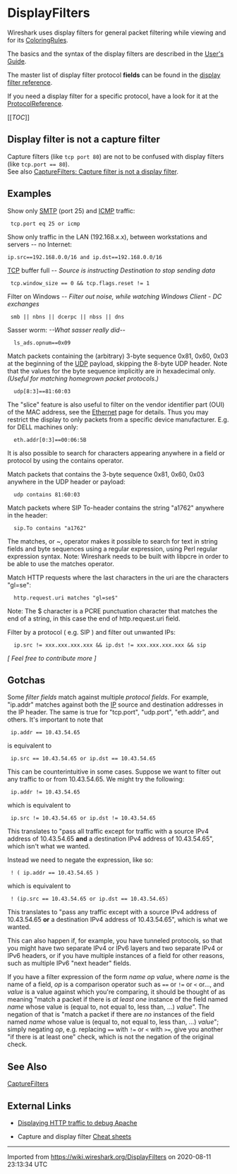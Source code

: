 # DisplayFilters

Wireshark uses display filters for general packet filtering while viewing and for its [ColoringRules](/ColoringRules).

The basics and the syntax of the display filters are described in the [User's Guide](https://www.wireshark.org/docs/wsug_html_chunked/ChWorkBuildDisplayFilterSection.html).

The master list of display filter protocol **fields** can be found in the [display filter reference](https://www.wireshark.org/docs/dfref/).

If you need a display filter for a specific protocol, have a look for it at the [ProtocolReference](/ProtocolReference).

[[_TOC_]]

## Display filter is not a capture filter

Capture filters (like `tcp port 80`) are not to be confused with display filters (like `tcp.port == 80`).<br>
See also [CaptureFilters: Capture filter is not a display filter](/CaptureFilters#capture-filter-is-not-a-display-filter).

## Examples

Show only [SMTP](/SMTP) (port 25) and [ICMP](/ICMP) traffic:

``` 
 tcp.port eq 25 or icmp
```

Show only traffic in the LAN (192.168.x.x), between workstations and servers -- no Internet:

    ip.src==192.168.0.0/16 and ip.dst==192.168.0.0/16

[TCP](/TCP) buffer full *-- Source is instructing Destination to stop sending data*

``` 
 tcp.window_size == 0 && tcp.flags.reset != 1
```

Filter on Windows *-- Filter out noise, while watching Windows Client - DC exchanges*

``` 
 smb || nbns || dcerpc || nbss || dns
```

Sasser worm: *--What sasser really did--*

``` 
  ls_ads.opnum==0x09
```

Match packets containing the (arbitrary) 3-byte sequence 0x81, 0x60, 0x03 at the beginning of the [UDP](/UDP) payload, skipping the 8-byte UDP header. Note that the values for the byte sequence implicitly are in hexadecimal only. *(Useful for matching homegrown packet protocols.)*

``` 
  udp[8:3]==81:60:03
```

The "slice" feature is also useful to filter on the vendor identifier part (OUI) of the MAC address, see the [Ethernet](/Ethernet) page for details. Thus you may restrict the display to only packets from a specific device manufacturer. E.g. for DELL machines only:

``` 
  eth.addr[0:3]==00:06:5B
```

It is also possible to search for characters appearing anywhere in a field or protocol by using the contains operator.

Match packets that contains the 3-byte sequence 0x81, 0x60, 0x03 anywhere in the UDP header or payload:

``` 
  udp contains 81:60:03
```

Match packets where SIP To-header contains the string "a1762" anywhere in the header:

``` 
  sip.To contains "a1762"
```

The matches, or \~, operator makes it possible to search for text in string fields and byte sequences using a regular expression, using Perl regular expression syntax. Note: Wireshark needs to be built with libpcre in order to be able to use the matches operator.

Match HTTP requests where the last characters in the uri are the characters "gl=se":

``` 
  http.request.uri matches "gl=se$"
```

Note: The $ character is a PCRE punctuation character that matches the end of a string, in this case the end of http.request.uri field.

Filter by a protocol ( e.g. SIP ) and filter out unwanted IPs:

``` 
  ip.src != xxx.xxx.xxx.xxx && ip.dst != xxx.xxx.xxx.xxx && sip
```

*\[ Feel free to contribute more \]*

## Gotchas

Some *filter fields* match against multiple *protocol fields*. For example, "ip.addr" matches against both the [IP](/IP) source and destination addresses in the IP header. The same is true for "tcp.port", "udp.port", "eth.addr", and others. It's important to note that

``` 
 ip.addr == 10.43.54.65
```

is equivalent to

``` 
 ip.src == 10.43.54.65 or ip.dst == 10.43.54.65
```

This can be counterintuitive in some cases. Suppose we want to filter out any traffic to or from 10.43.54.65. We might try the following:

``` 
 ip.addr != 10.43.54.65
```

which is equivalent to

``` 
 ip.src != 10.43.54.65 or ip.dst != 10.43.54.65
```

This translates to "pass all traffic except for traffic with a source IPv4 address of 10.43.54.65 **and** a destination IPv4 address of 10.43.54.65", which isn't what we wanted.

Instead we need to negate the expression, like so:

``` 
 ! ( ip.addr == 10.43.54.65 )
```

which is equivalent to

``` 
 ! (ip.src == 10.43.54.65 or ip.dst == 10.43.54.65)
```

This translates to "pass any traffic except with a source IPv4 address of 10.43.54.65 **or** a destination IPv4 address of 10.43.54.65", which is what we wanted.

This can also happen if, for example, you have tunneled protocols, so that you might have two separate IPv4 or IPv6 layers and two separate IPv4 or IPv6 headers, or if you have multiple instances of a field for other reasons, such as multiple IPv6 "next header" fields.

If you have a filter expression of the form *name* *op* *value*, where *name* is the name of a field, *op* is a comparison operator such as `==` or `!=` or `<` or..., and *value* is a value against which you're comparing, it should be thought of as meaning "match a packet if there is *at least one* instance of the field named *name* whose value is (equal to, not equal to, less than, ...) *value*". The negation of that is "match a packet if there are *no* instances of the field named *name* whose value is (equal to, not equal to, less than, ...) *value*"; simply negating *op*, e.g. replacing `==` with `!=` or `<` with `>=`, give you another "if there is at least one" check, which is not the negation of the original check.

## See Also

[CaptureFilters](/CaptureFilters)

## External Links

  - [Displaying HTTP traffic to debug Apache](http://www.askapache.com/htaccess/sniff-http-to-debug-apache-htaccess-and-httpdconf.html)

  - Capture and display filter [Cheat sheets](http://packetlife.net/blog/2008/oct/18/cheat-sheets-tcpdump-and-wireshark/)

---

Imported from https://wiki.wireshark.org/DisplayFilters on 2020-08-11 23:13:34 UTC
